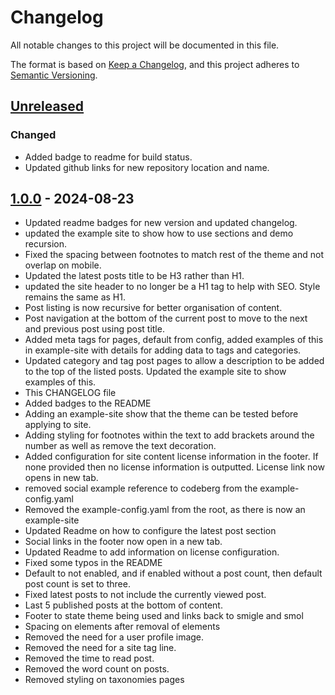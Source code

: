 # Changelog

All notable changes to this project will be documented in this file.

The format is based on [Keep a Changelog](https://keepachangelog.com/en/1.1.0/),
and this project adheres to [Semantic Versioning](https://semver.org/spec/v2.0.0.html).

## [Unreleased]

### Changed

- Added badge to readme for build status.
- Updated github links for new repository location and name.

## [1.0.0] - 2024-08-23

- Updated readme badges for new version and updated changelog.
- updated the example site to show how to use sections and demo recursion.
- Fixed the spacing between footnotes to match rest of the theme and not overlap on mobile.
- Updated the latest posts title to be H3 rather than H1.
- updated the site header to no longer be a H1 tag to help with SEO. Style remains the same as H1.
- Post listing is now recursive for better organisation of content.
- Post navigation at the bottom of the current post to move to the next and previous post using post title.
- Added meta tags for pages, default from config, added examples of this in example-site with details for adding data to tags and categories.
- Updated category and tag post pages to allow a description to be added to the top of the listed posts. Updated the example site to show examples of this.
- This CHANGELOG file
- Added badges to the README
- Adding an example-site show that the theme can be tested before applying to site.
- Adding styling for footnotes within the text to add brackets around the number as well as remove the text decoration.
- Added configuration for site content license information in the footer. If none provided then no license information is outputted. License link now opens in new tab.
- removed social example reference to codeberg from the example-config.yaml
- Removed the example-config.yaml from the root, as there is now an example-site
- Updated Readme on how to configure the latest post section
- Social links in the footer now open in a new tab.
- Updated Readme to add information on license configuration.
- Fixed some typos in the README
- Default to not enabled, and if enabled without a post count, then default post count is set to three.
- Fixed latest posts to not include the currently viewed post.
- Last 5 published posts at the bottom of content.
- Footer to state theme being used and links back to smigle and smol
- Spacing on elements after removal of elements
- Removed the need for a user profile image.
- Removed the need for a site tag line.
- Removed the time to read post.
- Removed the word count on posts.
- Removed styling on taxonomies pages

[unreleased]: https://github.com/joe-mccarthy/smigle-lite/compare/1.0.0...HEAD
[1.0.0]: https://github.com/joe-mccarthy/smigle-lite/releases/tag/1.0.0
